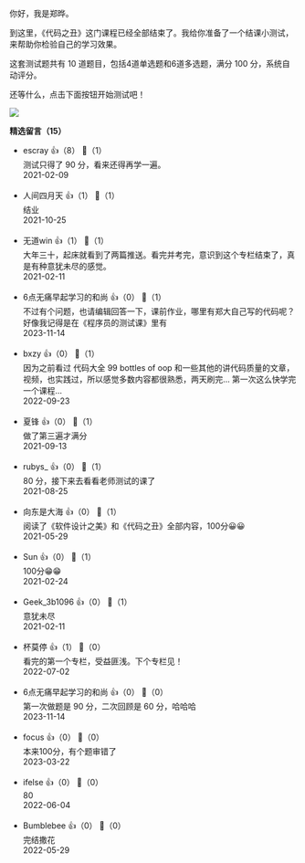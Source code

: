 你好，我是郑晔。

到这里，《代码之丑》这门课程已经全部结束了。我给你准备了一个结课小测试，来帮助你检验自己的学习效果。

这套测试题共有 10 道题目，包括4道单选题和6道多选题，满分 100 分，系统自动评分。

还等什么，点击下面按钮开始测试吧！

[![](https://static001.geekbang.org/resource/image/28/a4/28d1be62669b4f3cc01c36466bf811a4.png?wh=1142%2A201)](http://time.geekbang.org/quiz/intro?act_id=365&exam_id=1023)
<div><strong>精选留言（15）</strong></div><ul>
<li><span>escray</span> 👍（8） 💬（1）<div>测试只得了 90 分，看来还得再学一遍。</div>2021-02-09</li><br/><li><span>人间四月天</span> 👍（1） 💬（1）<div>结业</div>2021-10-25</li><br/><li><span>无道win</span> 👍（1） 💬（1）<div>大年三十，起床就看到了两篇推送。看完并考完，意识到这个专栏结束了，真是有种意犹未尽的感觉。</div>2021-02-11</li><br/><li><span>6点无痛早起学习的和尚</span> 👍（0） 💬（1）<div>不过有个问题，也请编辑回答一下，课前作业，哪里有郑大自己写的代码呢？好像我记得是在《程序员的测试课》里有</div>2023-11-14</li><br/><li><span>bxzy</span> 👍（0） 💬（1）<div>因为之前看过 代码大全 99 bottles of oop 和一些其他的讲代码质量的文章，视频，也实践过，所以感觉多数内容都很熟悉，两天刷完… 第一次这么快学完一个课程…</div>2022-09-23</li><br/><li><span>夏锋</span> 👍（0） 💬（1）<div>做了第三遍才满分</div>2021-09-13</li><br/><li><span>rubys_</span> 👍（0） 💬（1）<div>80 分，接下来去看看老师测试的课了</div>2021-08-25</li><br/><li><span>向东是大海</span> 👍（0） 💬（1）<div>阅读了《软件设计之美》和《代码之丑》全部内容，100分😀😀</div>2021-05-29</li><br/><li><span>Sun</span> 👍（0） 💬（1）<div>100分😁😁</div>2021-02-24</li><br/><li><span>Geek_3b1096</span> 👍（0） 💬（1）<div>意犹未尽</div>2021-02-11</li><br/><li><span>杯莫停</span> 👍（1） 💬（0）<div>看完的第一个专栏，受益匪浅。下个专栏见！</div>2022-07-02</li><br/><li><span>6点无痛早起学习的和尚</span> 👍（0） 💬（0）<div>第一次做题是 90 分，二次回顾是 60 分，哈哈哈</div>2023-11-14</li><br/><li><span>focus</span> 👍（0） 💬（0）<div>本来100分，有个题审错了</div>2023-03-22</li><br/><li><span>ifelse</span> 👍（0） 💬（0）<div>80</div>2022-06-04</li><br/><li><span>Bumblebee</span> 👍（0） 💬（0）<div>完结撒花</div>2022-05-29</li><br/>
</ul>